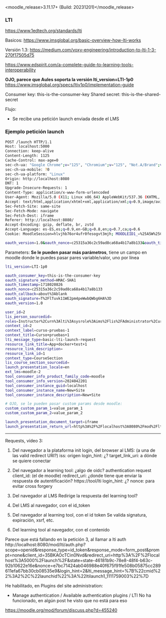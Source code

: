 <moodle_release>3.11.17+ (Build: 20231201)</moodle_release>


### LTI

https://www.1edtech.org/standards/lti


Basicos:
https://www.imsglobal.org/basic-overview-how-lti-works


Versión 1.3:
https://medium.com/voxy-engineering/introduction-to-lti-1-3-270f17505d75


https://www.edspirit.com/a-complete-guide-to-learning-tools-interoperability

**OJO, parece que Aules soporta la versión lti_version=LTI-1p0**
https://www.imsglobal.org/specs/ltiv1p0/implementation-guide



Consumer key: this-is-the-consumer-key
Shared secret: this-is-the-shared-secret


Flujo:
- Se recibe una petición launch enviada desde el LMS

### Ejemplo petición launch

```sh
POST /launch HTTP/1.1
Host: localhost:5000
Connection: keep-alive
Content-Length: 1125
Cache-Control: max-age=0
sec-ch-ua: "Google Chrome";v="125", "Chromium";v="125", "Not.A/Brand";v="24"
sec-ch-ua-mobile: ?0
sec-ch-ua-platform: "Linux"
Origin: http://localhost:8080
DNT: 1
Upgrade-Insecure-Requests: 1
Content-Type: application/x-www-form-urlencoded
User-Agent: Mozilla/5.0 (X11; Linux x86_64) AppleWebKit/537.36 (KHTML, like Gecko) Chrome/125.0.0.0 Safari/537.36
Accept: text/html,application/xhtml+xml,application/xml;q=0.9,image/avif,image/webp,image/apng,*/*;q=0.8,application/signed-exchange;v=b3;q=0.7
Sec-Fetch-Site: same-site
Sec-Fetch-Mode: navigate
Sec-Fetch-Dest: iframe
Referer: http://localhost:8080/
Accept-Encoding: gzip, deflate, br, zstd
Accept-Language: es-ES,es;q=0.9,en-GB;q=0.8,en;q=0.7,ca;q=0.6
Cookie: MoodleSession=hlvjhb76or4ufr0fesogvt3mjh; MOODLEID1_=%25A5W%25CAU

oauth_version=1.0&oauth_nonce=c25315a36c2c59ad8ca68a4b17a8b133&oauth_timestamp=1718020826&oauth_consumer_key=this-is-the-consumer-key&user_id=2&lis_person_sourcedid=&roles=Instructor%2Curn%3Alti%3Asysrole%3Aims%2Flis%2FAdministrator%2Curn%3Alti%3Ainstrole%3Aims%2Flis%2FAdministrator&context_id=2&context_label=curso-pruebas-1&context_title=Curso+pruebas+1&lti_message_type=basic-lti-launch-request&resource_link_title=App+docker+test+1&resource_link_description=&resource_link_id=1&context_type=CourseSection&lis_course_section_sourcedid=&launch_presentation_locale=en&ext_lms=moodle-2&tool_consumer_info_product_family_code=moodle&tool_consumer_info_version=2024042201&oauth_callback=about%3Ablank&lti_version=LTI-1p0&tool_consumer_instance_guid=localhost&tool_consumer_instance_name=New+Site&tool_consumer_instance_description=New+Site&launch_presentation_document_target=iframe&launch_presentation_return_url=http%3A%2F%2Flocalhost%3A8080%2Fmod%2Flti%2Freturn.php%3Fcourse%3D2%26launch_container%3D3%26instanceid%3D1%26sesskey%3DlUGKINVHi2&oauth_signature_method=HMAC-SHA1&oauth_signature=T%2FlTuvk11WE2pm4peWwbQWbg6HA%3D
```
Parameters:
**Se le pueden pasar más parámetros**, tiene un campo en moodle donde le puedes pasar pares variable/valor, uno por línea
```sh
lti_version=LTI-1p0

oauth_consumer_key=this-is-the-consumer-key
oauth_signature_method=HMAC-SHA1
oauth_timestamp=1718020826
oauth_nonce=c25315a36c2c59ad8ca68a4b17a8b133
oauth_callback=about%3Ablank
oauth_signature=T%2FlTuvk11WE2pm4peWwbQWbg6HA%3D
oauth_version=1.0

user_id=2
lis_person_sourcedid=
roles=Instructor%2Curn%3Alti%3Asysrole%3Aims%2Flis%2FAdministrator%2Curn%3Alti%3Ainstrole%3Aims%2Flis%2FAdministrator
context_id=2
context_label=curso-pruebas-1
context_title=Curso+pruebas+1
lti_message_type=basic-lti-launch-request
resource_link_title=App+docker+test+1
resource_link_description=
resource_link_id=1
context_type=CourseSection
lis_course_section_sourcedid=
launch_presentation_locale=en
ext_lms=moodle-2
tool_consumer_info_product_family_code=moodle
tool_consumer_info_version=2024042201
tool_consumer_instance_guid=localhost
tool_consumer_instance_name=New+Site
tool_consumer_instance_description=New+Site

# OJO, se le pueden pasar custom params desde moodle:
custom_custom_param_1=value_param_1
custom_custom_param_2=value_param_2

launch_presentation_document_target=iframe
launch_presentation_return_url=http%3A%2F%2Flocalhost%3A8080%2Fmod%2Flti%2Freturn.php%3Fcourse%3D2%26launch_container%3D3%26instanceid%3D1%26sesskey%3DlUGKINVHi2
```






----------------------------------------------------------------------------

Requests, vídeo 3:

1) Del navegador a la plataforma
init login, del browser al LMS: (a una de las valid redirect URI?)
    iss: origen
    login_hint: ¿?
    target_link_uri: a dónde se quiere conectar

2) Del navegador a learning tool:
¿algo de oidc?
authentication request
    client_id: (el de moodle)
    redirect_uri: ¿donde tiene que enviar la respuesta de autentificación? https://tool/lti
    login_hint: ¿?
    nonce: para evitar cross forgery

3) Del navegador al LMS
    Redirige la respuesta del learning tool?

4) Del LMS al navegador, con el id_token

5) Del navegador al learning tool, con el id token
    Se valida signatura, expiración, xsrf, etc.

6) Del learning tool al navegador, con el contenido


Parece que está fallando en la petición 3, al llamar a lti auth
http://localhost:8080/mod/lti/auth.php?scope=openid&response_type=id_token&response_mode=form_post&prompt=none&client_id=35BKAOcTCin0Nvd&redirect_uri=http%3A%2F%2Flocalhost%3A5000%2Flaunch%2F&state=state-46181b9c-78e8-48f4-b63c-92b10622e16e&nonce=e7bc71424ab046988e40f675f91fe508b05875cc289611efa67bb30cb08535e9&login_hint=2&lti_message_hint=%7B%22cmid%22%3A2%2C%22launchid%22%3A%22ltilaunch1_1111759003%22%7D

He habilitado, en Plugins del site administration:
- Manage authentication / Available authentication plugins / LTI
No ha funcionado, en algún post he visto que no está para eso

https://moodle.org/mod/forum/discuss.php?d=455240
